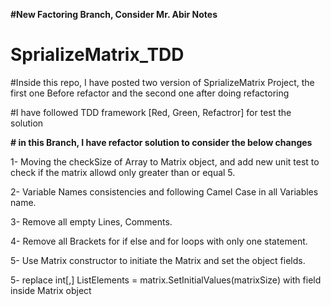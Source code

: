 **#New Factoring Branch, Consider Mr. Abir Notes**

# SprializeMatrix_TDD

#Inside this repo, I have posted two version of SprializeMatrix Project, the first one Before refactor and the second one after doing refactoring

#I have followed TDD framework [Red, Green, Refactror] for test the solution


****# in this Branch, I have refactor solution to consider the below changes****

1- Moving the checkSize of Array to Matrix object, and add new unit test to check if the matrix allowd only greater than or equal 5.

2- Variable Names consistencies and following Camel Case in all Variables name.

3- Remove all empty Lines, Comments.

4- Remove all Brackets for if else and for loops with only one statement.

5- Use Matrix constructor to initiate the Matrix and set the object fields.

5- replace int[,] ListElements = matrix.SetInitialValues(matrixSize) with field inside Matrix object

